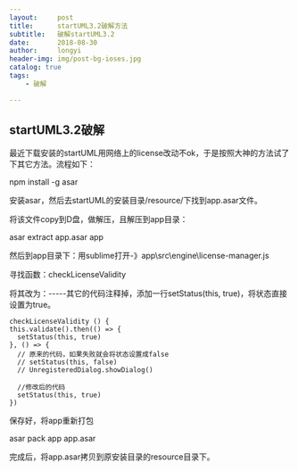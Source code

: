 ```yaml
---
layout:     post
title:      startUML3.2破解方法
subtitle:  	破解startUML3.2
date:       2018-08-30
author:     longyi
header-img: img/post-bg-ioses.jpg
catalog: true
tags:
    - 破解

---
```


## startUML3.2破解

最近下载安装的startUML用网络上的license改动不ok，于是按照大神的方法试了下其它方法。流程如下：

npm install -g asar

安装asar，然后去startUML的安装目录/resource/下找到app.asar文件。

将该文件copy到D盘，做解压，且解压到app目录：

asar extract app.asar app

然后到app目录下：用sublime打开-》app\src\engine\license-manager.js

寻找函数：checkLicenseValidity 

将其改为：-----其它的代码注释掉，添加一行setStatus(this, true)，将状态直接设置为true。

    
    checkLicenseValidity () {
    this.validate().then(() => {
      setStatus(this, true)
    }, () => {
      // 原来的代码，如果失败就会将状态设置成false
      // setStatus(this, false) 
      // UnregisteredDialog.showDialog()
     
      //修改后的代码
      setStatus(this, true)
    })
    

保存好，将app重新打包

asar pack app app.asar

完成后，将app.asar拷贝到原安装目录的resource目录下。








